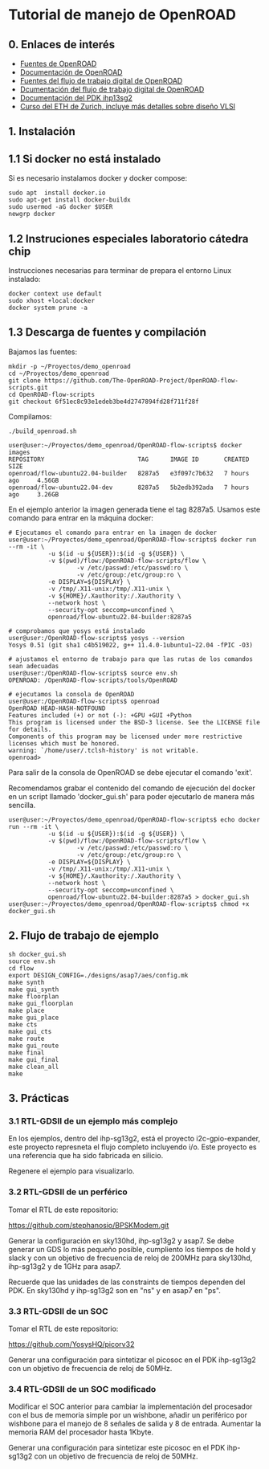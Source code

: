 # Tutorial de manejo de OpenROAD

## 0. Enlaces de interés

- [Fuentes de OpenROAD](https://github.com/The-OpenROAD-Project/OpenROAD/)
- [Documentación de OpenROAD](https://openroad.readthedocs.io/en/latest/index.html)
- [Fuentes del flujo de trabajo digital de OpenROAD](https://github.com/The-OpenROAD-Project/OpenROAD-flow-scripts)
- [Dcumentación del flujo de trabajo digital de OpenROAD](https://openroad-flow-scripts.readthedocs.io/en/latest/index2.html)
- [Documentación del PDK ihp13sg2](https://github.com/IHP-GmbH/IHP-Open-PDK)
- [Curso del ETH de Zurich, incluye más detalles sobre diseño VLSI](https://vlsi.ethz.ch/wiki/VLSI_Lectures)

## 1. Instalación

## 1.1 Si docker no está instalado
Si es necesario instalamos docker y docker compose:

``` text
sudo apt  install docker.io
sudo apt-get install docker-buildx
sudo usermod -aG docker $USER
newgrp docker
```

## 1.2 Instruciones especiales laboratorio cátedra chip

Instrucciones necesarias para terminar de prepara el entorno Linux instalado:

``` text
docker context use default
sudo xhost +local:docker
docker system prune -a
```

## 1.3 Descarga de fuentes y compilación 

Bajamos las fuentes:

``` text
mkdir -p ~/Proyectos/demo_openroad
cd ~/Proyectos/demo_openroad
git clone https://github.com/The-OpenROAD-Project/OpenROAD-flow-scripts.git
cd OpenROAD-flow-scripts
git checkout 6f51ec8c93e1edeb3be4d2747894fd28f711f28f
```

Compilamos:

``` text
./build_openroad.sh
```

``` text
user@user:~/Proyectos/demo_openroad/OpenROAD-flow-scripts$ docker images
REPOSITORY                          TAG      IMAGE ID       CREATED         SIZE
openroad/flow-ubuntu22.04-builder   8287a5   e3f097c7b632   7 hours ago     4.56GB
openroad/flow-ubuntu22.04-dev       8287a5   5b2edb392ada   7 hours ago     3.26GB
```

En el ejemplo anterior la imagen generada tiene el tag 8287a5. Usamos este comando para entrar en la máquina docker:

``` text
# Ejecutamos el comando para entrar en la imagen de docker
user@user:~/Proyectos/demo_openroad/OpenROAD-flow-scripts$ docker run --rm -it \
           -u $(id -u ${USER}):$(id -g ${USER}) \
           -v $(pwd)/flow:/OpenROAD-flow-scripts/flow \
                   -v /etc/passwd:/etc/passwd:ro \
                   -v /etc/group:/etc/group:ro \
           -e DISPLAY=${DISPLAY} \
           -v /tmp/.X11-unix:/tmp/.X11-unix \
           -v ${HOME}/.Xauthority:/.Xauthority \
           --network host \
           --security-opt seccomp=unconfined \
           openroad/flow-ubuntu22.04-builder:8287a5

# comprobamos que yosys está instalado
user@user:/OpenROAD-flow-scripts$ yosys --version
Yosys 0.51 (git sha1 c4b519022, g++ 11.4.0-1ubuntu1~22.04 -fPIC -O3)

# ajustamos el entorno de trabajo para que las rutas de los comandos sean adecuadas
user@user:/OpenROAD-flow-scripts$ source env.sh 
OPENROAD: /OpenROAD-flow-scripts/tools/OpenROAD

# ejecutamos la consola de OpenROAD
user@user:/OpenROAD-flow-scripts$ openroad 
OpenROAD HEAD-HASH-NOTFOUND 
Features included (+) or not (-): +GPU +GUI +Python
This program is licensed under the BSD-3 license. See the LICENSE file for details.
Components of this program may be licensed under more restrictive licenses which must be honored.
warning: `/home/user/.tclsh-history' is not writable.
openroad>
```

Para salir de la consola de OpenROAD se debe ejecutar el comando 'exit'.

Recomendamos grabar el contenido del comando de ejecución del docker en un script llamado 'docker_gui.sh' para poder ejecutarlo de manera más sencilla.

``` text
user@user:~/Proyectos/demo_openroad/OpenROAD-flow-scripts$ echo docker run --rm -it \
           -u $(id -u ${USER}):$(id -g ${USER}) \
           -v $(pwd)/flow:/OpenROAD-flow-scripts/flow \
                   -v /etc/passwd:/etc/passwd:ro \
                   -v /etc/group:/etc/group:ro \
           -e DISPLAY=${DISPLAY} \
           -v /tmp/.X11-unix:/tmp/.X11-unix \
           -v ${HOME}/.Xauthority:/.Xauthority \
           --network host \
           --security-opt seccomp=unconfined \
           openroad/flow-ubuntu22.04-builder:8287a5 > docker_gui.sh
user@user:~/Proyectos/demo_openroad/OpenROAD-flow-scripts$ chmod +x docker_gui.sh
```

## 2. Flujo de trabajo de ejemplo

``` text
sh docker_gui.sh
source env.sh 
cd flow
export DESIGN_CONFIG=./designs/asap7/aes/config.mk
make synth
make gui_synth
make floorplan
make gui_floorplan
make place
make gui_place
make cts
make gui_cts
make route
make gui_route
make final
make gui_final
make clean_all
make
```

## 3. Prácticas

### 3.1 RTL-GDSII de un ejemplo más complejo
En los ejemplos, dentro del ihp-sg13g2, está el proyecto i2c-gpio-expander, este proyecto represneta el flujo completo incluyendo i/o. Este proyecto es una referencia que ha sido fabricada en silicio.

Regenere el ejemplo para visualizarlo.

### 3.2 RTL-GDSII de un perférico

Tomar el RTL de este repositorio:

https://github.com/stephanosio/BPSKModem.git

Generar la configuración en sky130hd, ihp-sg13g2 y asap7. Se debe generar un GDS lo más pequeño posible, cumpliento los tiempos de hold y slack y con un objetivo de frecuencia de reloj de 200MHz para sky130hd, ihp-sg13g2 y de 1GHz para asap7.

Recuerde que las unidades de las constraints de tiempos dependen del PDK. En sky130hd y ihp-sg13g2 son en "ns" y en asap7 en "ps".

### 3.3 RTL-GDSII de un SOC

Tomar el RTL de este repositorio:

https://github.com/YosysHQ/picorv32

Generar una configuración para sintetizar el picosoc en el PDK ihp-sg13g2 con un objetivo de frecuencia de reloj de 50MHz.

### 3.4 RTL-GDSII de un SOC modificado

Modificar el SOC anterior para cambiar la implementación del procesador con el bus de memoria simple por un wishbone, añadir un periférico por wishbone para el manejo de 8 señales de salida y 8 de entrada. Aumentar la memoria RAM del procesador hasta 1Kbyte.

Generar una configuración para sintetizar este picosoc en el PDK ihp-sg13g2 con un objetivo de frecuencia de reloj de 50MHz.
